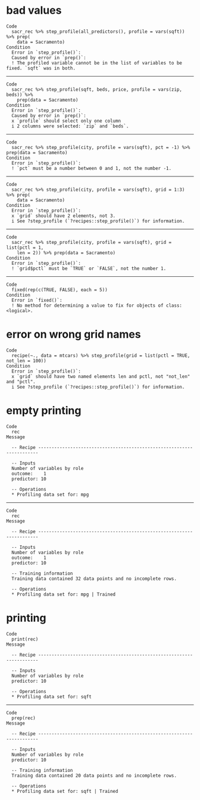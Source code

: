 # bad values

    Code
      sacr_rec %>% step_profile(all_predictors(), profile = vars(sqft)) %>% prep(
        data = Sacramento)
    Condition
      Error in `step_profile()`:
      Caused by error in `prep()`:
      ! The profiled variable cannot be in the list of variables to be fixed. `sqft` was in both.

---

    Code
      sacr_rec %>% step_profile(sqft, beds, price, profile = vars(zip, beds)) %>%
        prep(data = Sacramento)
    Condition
      Error in `step_profile()`:
      Caused by error in `prep()`:
      x `profile` should select only one column
      i 2 columns were selected: `zip` and `beds`.

---

    Code
      sacr_rec %>% step_profile(city, profile = vars(sqft), pct = -1) %>% prep(data = Sacramento)
    Condition
      Error in `step_profile()`:
      ! `pct` must be a number between 0 and 1, not the number -1.

---

    Code
      sacr_rec %>% step_profile(city, profile = vars(sqft), grid = 1:3) %>% prep(
        data = Sacramento)
    Condition
      Error in `step_profile()`:
      x `grid` should have 2 elements, not 3.
      i See ?step_profile (`?recipes::step_profile()`) for information.

---

    Code
      sacr_rec %>% step_profile(city, profile = vars(sqft), grid = list(pctl = 1,
        len = 2)) %>% prep(data = Sacramento)
    Condition
      Error in `step_profile()`:
      ! `grid$pctl` must be `TRUE` or `FALSE`, not the number 1.

---

    Code
      fixed(rep(c(TRUE, FALSE), each = 5))
    Condition
      Error in `fixed()`:
      ! No method for determining a value to fix for objects of class: <logical>.

# error on wrong grid names

    Code
      recipe(~., data = mtcars) %>% step_profile(grid = list(pctl = TRUE, not_len = 100))
    Condition
      Error in `step_profile()`:
      x `grid` should have two named elements len and pctl, not "not_len" and "pctl".
      i See ?step_profile (`?recipes::step_profile()`) for information.

# empty printing

    Code
      rec
    Message
      
      -- Recipe ----------------------------------------------------------------------
      
      -- Inputs 
      Number of variables by role
      outcome:    1
      predictor: 10
      
      -- Operations 
      * Profiling data set for: mpg

---

    Code
      rec
    Message
      
      -- Recipe ----------------------------------------------------------------------
      
      -- Inputs 
      Number of variables by role
      outcome:    1
      predictor: 10
      
      -- Training information 
      Training data contained 32 data points and no incomplete rows.
      
      -- Operations 
      * Profiling data set for: mpg | Trained

# printing

    Code
      print(rec)
    Message
      
      -- Recipe ----------------------------------------------------------------------
      
      -- Inputs 
      Number of variables by role
      predictor: 10
      
      -- Operations 
      * Profiling data set for: sqft

---

    Code
      prep(rec)
    Message
      
      -- Recipe ----------------------------------------------------------------------
      
      -- Inputs 
      Number of variables by role
      predictor: 10
      
      -- Training information 
      Training data contained 20 data points and no incomplete rows.
      
      -- Operations 
      * Profiling data set for: sqft | Trained

